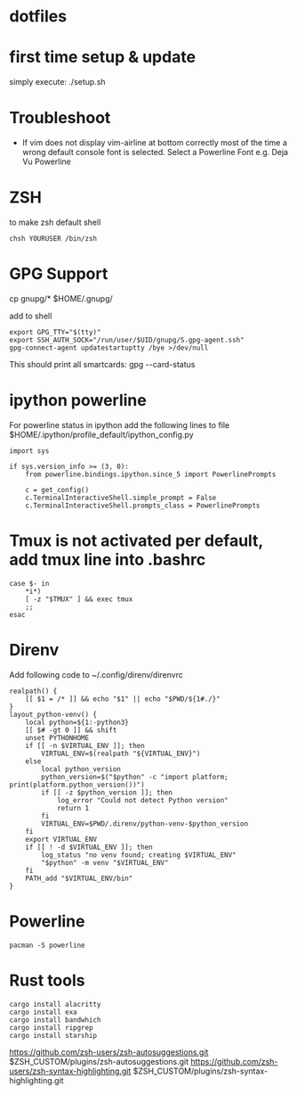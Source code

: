 # dotfiles

# first time setup & update
simply execute:
    ./setup.sh

# Troubleshoot
- If vim does not display vim-airline at bottom correctly most of the time a wrong default console font is selected. Select a Powerline Font e.g. Deja Vu Powerline

# ZSH
to make zsh default shell

```
chsh YOURUSER /bin/zsh
```

# GPG Support
cp gnupg/* $HOME/.gnupg/

add to shell
```
export GPG_TTY="$(tty)"
export SSH_AUTH_SOCK="/run/user/$UID/gnupg/S.gpg-agent.ssh"
gpg-connect-agent updatestartuptty /bye >/dev/null
```

This should print all smartcards:
gpg --card-status


# ipython powerline

For powerline status in ipython add the following lines to file
$HOME/.ipython/profile_default/ipython_config.py

```
import sys

if sys.version_info >= (3, 0):
    from powerline.bindings.ipython.since_5 import PowerlinePrompts

    c = get_config()
    c.TerminalInteractiveShell.simple_prompt = False
    c.TerminalInteractiveShell.prompts_class = PowerlinePrompts
```

# Tmux is not activated per default, add tmux line into .bashrc 
```
case $- in
    *i*)
    [ -z "$TMUX" ] && exec tmux
    ;;
esac
```


# Direnv

Add following code to
~/.config/direnv/direnvrc

```
realpath() {
    [[ $1 = /* ]] && echo "$1" || echo "$PWD/${1#./}"
}
layout_python-venv() {
    local python=${1:-python3}
    [[ $# -gt 0 ]] && shift
    unset PYTHONHOME
    if [[ -n $VIRTUAL_ENV ]]; then
        VIRTUAL_ENV=$(realpath "${VIRTUAL_ENV}")
    else
        local python_version
        python_version=$("$python" -c "import platform; print(platform.python_version())")
        if [[ -z $python_version ]]; then
            log_error "Could not detect Python version"
            return 1
        fi
        VIRTUAL_ENV=$PWD/.direnv/python-venv-$python_version
    fi
    export VIRTUAL_ENV
    if [[ ! -d $VIRTUAL_ENV ]]; then
        log_status "no venv found; creating $VIRTUAL_ENV"
        "$python" -m venv "$VIRTUAL_ENV"
    fi
    PATH_add "$VIRTUAL_ENV/bin"
}
```

# Powerline

```
pacman -S powerline
```


# Rust tools

```
cargo install alacritty
cargo install exa
cargo install bandwhich
cargo install ripgrep
cargo install starship
```



https://github.com/zsh-users/zsh-autosuggestions.git $ZSH_CUSTOM/plugins/zsh-autosuggestions.git 
https://github.com/zsh-users/zsh-syntax-highlighting.git $ZSH_CUSTOM/plugins/zsh-syntax-highlighting.git 

